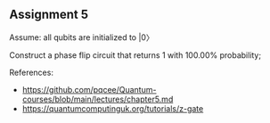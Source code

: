 ## Assignment 5

Assume: all qubits are initialized to |0〉

Construct a phase flip circuit that returns 1 with 100.00% probability;

References:

- https://github.com/pqcee/Quantum-courses/blob/main/lectures/chapter5.md
- https://quantumcomputinguk.org/tutorials/z-gate
